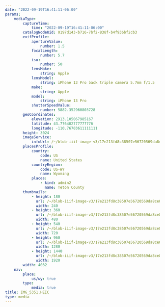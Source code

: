 ```yaml
---
date: "2022-09-19T16:41:11-06:00"
params:
    mediaType:
        captureTime:
            time: "2022-09-19T16:41:11-06:00"
        catalogNodeUid: 0197d143-b716-7bf2-838f-b4f936bf2cb3
        exifProfile:
            apertureValue:
                number: 1.5
            focalLength:
                number: 5.7
            iso:
                number: 50
            lensMake:
                string: Apple
            lensModel:
                string: iPhone 13 Pro back triple camera 5.7mm f/1.5
            make:
                string: Apple
            model:
                string: iPhone 13 Pro
            shutterSpeedValue:
                number: 5882.352960803728
        geoCoordinates:
            elevation: 2913.105067985167
            latitude: 43.776402777777776
            longitude: -110.76703611111111
        height: 3024
        imageService:
            infoUrl: /~/blob-iiif-image-v3/17e213fd8c38507e56720569da8ce8e575ac7bc4ab2fb4f8e5f523a1bfa06b8f/info.json
        placesProfile:
            country:
                code: US
                name: United States
            countryRegion:
                code: US-WY
                name: Wyoming
            places:
                - kind: admin2
                  name: Teton County
        thumbnails:
            - height: 180
              url: /~/blob-iiif-image-v3/17e213fd8c38507e56720569da8ce8e575ac7bc4ab2fb4f8e5f523a1bfa06b8f/full/240%2C180/0/default.jpg
              width: 240
            - height: 360
              url: /~/blob-iiif-image-v3/17e213fd8c38507e56720569da8ce8e575ac7bc4ab2fb4f8e5f523a1bfa06b8f/full/480%2C360/0/default.jpg
              width: 480
            - height: 540
              url: /~/blob-iiif-image-v3/17e213fd8c38507e56720569da8ce8e575ac7bc4ab2fb4f8e5f523a1bfa06b8f/full/720%2C540/0/default.jpg
              width: 720
            - height: 960
              url: /~/blob-iiif-image-v3/17e213fd8c38507e56720569da8ce8e575ac7bc4ab2fb4f8e5f523a1bfa06b8f/full/1280%2C960/0/default.jpg
              width: 1280
            - height: 1440
              url: /~/blob-iiif-image-v3/17e213fd8c38507e56720569da8ce8e575ac7bc4ab2fb4f8e5f523a1bfa06b8f/full/1920%2C1440/0/default.jpg
              width: 1920
        width: 4032
    nav:
        place:
            us/wy: true
        type:
            media: true
title: IMG_5351.HEIC
type: media
---
```

